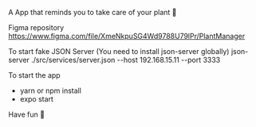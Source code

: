 A App that reminds you to take care of your plant 🌱

Figma repository
https://www.figma.com/file/XmeNkpuSG4Wd9788U79lPr/PlantManager


To start fake JSON Server (You need to install json-server globally)
json-server ./src/services/server.json --host 192.168.15.11 --port 3333

To start the app
- yarn or npm install
- expo start

Have fun 🌱